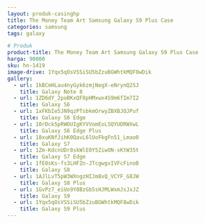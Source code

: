 ```yaml
---
layout: produk-casinghp
title: The Money Team Art Samsung Galaxy S9 Plus Case
categories: samsung
tags: galaxy

# Produk
product-title: The Money Team Art Samsung Galaxy S9 Plus Case
harga: 90000
sku: hn-1419
image-drive: 1Yqx5qOsVSSiSU5bZzuBGWhtkMQF8wDik
gallery:
  - url: 1kBCmHLau4nyGyk6zmjNegX-eNrynQ25J
    title: Galaxy Note 8
  - url: 1ZD6dY_2poBKxQF8pHMxwx4S9m6fIm7I2
    title: Galaxy S6
  - url: 1xFKbIe5JN9qzPTsbkmOrwyZBXBJOJPuf
    title: Galaxy S6 Edge
  - url: 10rDck5pRWOUIgKYVVomEoLSQYUDRWXwL
    title: Galaxy S6 Edge Plus
  - url: 18xuKNfJihK0QavL6lUoFkgFn51_Lmao0
    title: Galaxy S7
  - url: 1Zm-KdcnUDr8skWlE0Y5ZiwON-sKtW35t
    title: Galaxy S7 Edge
  - url: 1fE0sKs-fs3LHFZn-JTcgwgvIVFcFinoB
    title: Galaxy S8
  - url: 1AJlLvT5pW3WXngzHIJm8xQ_VCYF_G8JW
    title: Galaxy S8 Plus
  - url: 1GvPz7_eiUo9Y8BzGb5sHJMLWxmJsJxJZ
    title: Galaxy S9
  - url: 1Yqx5qOsVSSiSU5bZzuBGWhtkMQF8wDik
    title: Galaxy S9 Plus
---
```


